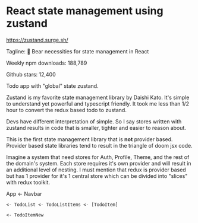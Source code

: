 # React state management using zustand

<https://zustand.surge.sh/>

Tagline: 🐻 Bear necessities for state management in React

Weekly npm downloads: 188,789

Github stars: 12,400

Todo app with "global" state zustand.

Zustand is my favorite state management library by Daishi Kato.
It's simple to understand yet powerful and typescript friendly.
It took me less than 1/2 hour to convert the redux based todo to zustand.

Devs have different interpretation of simple.
So I say stores written with zustand results in code that is smaller, tighter and easier to reason about.

This is the first state management library that is **not** provider based.
Provider based state libraries tend to result in the triangle of doom jsx code.

Imagine a system that need stores for Auth, Profile, Theme, and the rest of the domain's system.
Each store requires it's own provider and will result in an additional level of nesting.
I must mention that redux is provider based but has 1 provider for it's 1 central store which can be divided into "slices" with redux toolkit.

App <- Navbar

    <- TodoList <- TodoListItems <- [TodoItem]

    <- TodoItemNew
